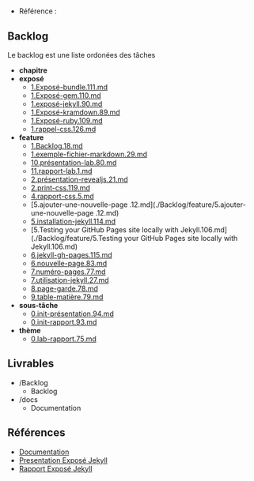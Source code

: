 #  

- Référence :   

 

## Backlog 

Le backlog est une liste ordonées des tâches 

- **chapitre** 
- **exposé** 
  - [1.Exposé-bundle.111.md](./Backlog/exposé/1.Exposé-bundle.111.md) 
  - [1.Exposé-gem.110.md](./Backlog/exposé/1.Exposé-gem.110.md) 
  - [1.exposé-jekyll.90.md](./Backlog/exposé/1.exposé-jekyll.90.md) 
  - [1.Exposé-kramdown.89.md](./Backlog/exposé/1.Exposé-kramdown.89.md) 
  - [1.Exposé-ruby.109.md](./Backlog/exposé/1.Exposé-ruby.109.md) 
  - [1.rappel-css.126.md](./Backlog/exposé/1.rappel-css.126.md) 
- **feature** 
  - [1.Backlog.18.md](./Backlog/feature/1.Backlog.18.md) 
  - [1.exemple-fichier-markdown.29.md](./Backlog/feature/1.exemple-fichier-markdown.29.md) 
  - [10.présentation-lab.80.md](./Backlog/feature/10.présentation-lab.80.md) 
  - [11.rapport-lab.1.md](./Backlog/feature/11.rapport-lab.1.md) 
  - [2.présentation-revealjs.21.md](./Backlog/feature/2.présentation-revealjs.21.md) 
  - [2.print-css.119.md](./Backlog/feature/2.print-css.119.md) 
  - [4.rapport-css.5.md](./Backlog/feature/4.rapport-css.5.md) 
  - [5.ajouter-une-nouvelle-page .12.md](./Backlog/feature/5.ajouter-une-nouvelle-page .12.md) 
  - [5.installation-jekyll.114.md](./Backlog/feature/5.installation-jekyll.114.md) 
  - [5.Testing your GitHub Pages site locally with Jekyll.106.md](./Backlog/feature/5.Testing your GitHub Pages site locally with Jekyll.106.md) 
  - [6.jekyll-gh-pages.115.md](./Backlog/feature/6.jekyll-gh-pages.115.md) 
  - [6.nouvelle-page.83.md](./Backlog/feature/6.nouvelle-page.83.md) 
  - [7.numéro-pages.77.md](./Backlog/feature/7.numéro-pages.77.md) 
  - [7.utilisation-jekyll.27.md](./Backlog/feature/7.utilisation-jekyll.27.md) 
  - [8.page-garde.78.md](./Backlog/feature/8.page-garde.78.md) 
  - [9.table-matière.79.md](./Backlog/feature/9.table-matière.79.md) 
- **sous-tâche** 
  - [0.init-présentation.94.md](./Backlog/sous-tâche/0.init-présentation.94.md) 
  - [0.init-rapport.93.md](./Backlog/sous-tâche/0.init-rapport.93.md) 
- **thème** 
  - [0.lab-rapport.75.md](./Backlog/thème/0.lab-rapport.75.md) 
## Livrables 

 

- /Backlog 
  - Backlog 
- /docs 
  - Documentation 
## Références 

 

- [Documentation](https://labs-web.github.io/lab-rapport/) 
- [Presentation Exposé Jekyll](https://labs-web.github.io/lab-rapport/3.exposé-jekyll/presentation.html) 
- [Rapport Exposé Jekyll](https://labs-web.github.io//lab-rapport/3.exposé-jekyll/rapport.html) 

